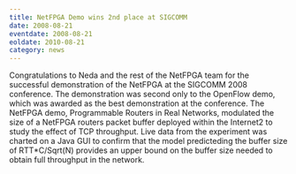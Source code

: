 ```yaml
---
title: NetFPGA Demo wins 2nd place at SIGCOMM
date: 2008-08-21
eventdate: 2008-08-21
eoldate: 2010-08-21
category: news
---
```


Congratulations to Neda and the rest of the NetFPGA team for the successful demonstration of the NetFPGA at the SIGCOMM 2008 conference. The demonstration was second only to the OpenFlow demo, which was awarded as the best demonstration at the conference. The NetFPGA demo, Programmable Routers in Real Networks, modulated the size of a NetFPGA routers packet buffer deployed within the Internet2 to study the effect of TCP throughput. Live data from the experiment was charted on a Java GUI to confirm that the model predicteding the buffer size of RTT*C/Sqrt(N) provides an upper bound on the buffer size needed to obtain full throughput in the network.
